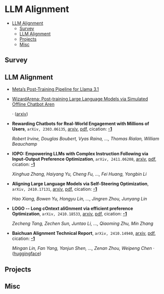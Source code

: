 # LLM Alignment

- [LLM Alignment](#llm-alignment) 
  - [Survey](#survey)
  - [LLM Alignment](#llm-alignment-1)
  - [Projects](#projects)
  - [Misc](#misc)


## Survey


## LLM Alignment

- [Meta’s Post-Training Pipeline for Llama 3.1](https://medium.com/@jkabrit/metas-post-training-pipeline-for-llama-3-1-e6777801c0a1) 
- [WizardArena: Post-training Large Language Models via Simulated Offline Chatbot Aren](https://openreview.net/forum?id=VHva3d836i) 

	 · ([arxiv](https://arxiv.org/abs/2407.10627v1))
- **Rewarding Chatbots for Real-World Engagement with Millions of Users**, `arXiv, 2303.06135`, [arxiv](http://arxiv.org/abs/2303.06135v2), [pdf](http://arxiv.org/pdf/2303.06135v2.pdf), cication: [**-1**](None) 

	 *Robert Irvine, Douglas Boubert, Vyas Raina, ..., Thomas Rialan, William Beauchamp*
- **IOPO: Empowering LLMs with Complex Instruction Following via 
  Input-Output Preference Optimization**, `arXiv, 2411.06208`, [arxiv](http://arxiv.org/abs/2411.06208v1), [pdf](http://arxiv.org/pdf/2411.06208v1.pdf), cication: [**-1**](None) 

	 *Xinghua Zhang, Haiyang Yu, Cheng Fu, ..., Fei Huang, Yongbin Li*
- **Aligning Large Language Models via Self-Steering Optimization**, `arXiv, 2410.17131`, [arxiv](http://arxiv.org/abs/2410.17131v1), [pdf](http://arxiv.org/pdf/2410.17131v1.pdf), cication: [**-1**](None) 

	 *Hao Xiang, Bowen Yu, Hongyu Lin, ..., Jingren Zhou, Junyang Lin*
- **LOGO -- Long cOntext aliGnment via efficient preference Optimization**, `arXiv, 2410.18533`, [arxiv](http://arxiv.org/abs/2410.18533v1), [pdf](http://arxiv.org/pdf/2410.18533v1.pdf), cication: [**-1**](None) 

	 *Zecheng Tang, Zechen Sun, Juntao Li, ..., Qiaoming Zhu, Min Zhang*
- **Baichuan Alignment Technical Report**, `arXiv, 2410.14940`, [arxiv](http://arxiv.org/abs/2410.14940v1), [pdf](http://arxiv.org/pdf/2410.14940v1.pdf), cication: [**-1**](None) 

	 *Mingan Lin, Fan Yang, Yanjun Shen, ..., Zenan Zhou, Weipeng Chen* · ([huggingface](https://huggingface.co/PKU-Baichuan-MLSystemLab/Llama3-PBM-Nova-70B))

## Projects


## Misc